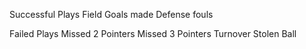 Successful Plays
Field Goals made
Defense fouls

Failed Plays
Missed 2 Pointers
Missed 3 Pointers
Turnover
Stolen Ball

